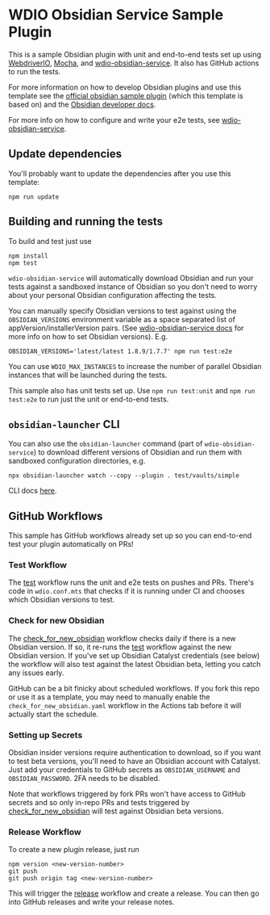 <!-- [![Test](https://github.com/ORG/REPO/actions/workflows/test.yaml/badge.svg?branch=main)](https://github.com/ORG/REPO/actions/workflows/test.yaml) -->
# WDIO Obsidian Service Sample Plugin

This is a sample Obsidian plugin with unit and end-to-end tests set up using [WebdriverIO](https://webdriver.io/), [Mocha](https://mochajs.org), and [wdio-obsidian-service](https://jesse-r-s-hines.github.io/wdio-obsidian-service/wdio-obsidian-service/README.html). It also has GitHub actions to run the tests.

For more information on how to develop Obsidian plugins and use this template see the [official obsidian sample plugin](https://github.com/obsidianmd/obsidian-sample-plugin) (which this template is based on) and the [Obsidian developer docs](https://docs.obsidian.md/Home).

For more info on how to configure and write your e2e tests, see [wdio-obsidian-service](https://jesse-r-s-hines.github.io/wdio-obsidian-service/wdio-obsidian-service/README.html).

## Update dependencies
You'll probably want to update the dependencies after you use this template:
```shell
npm run update
```

## Building and running the tests
To build and test just use
```shell
npm install
npm test
```

`wdio-obsidian-service` will automatically download Obsidian and run your tests against a sandboxed instance of Obsidian so you don't need to worry about your personal Obsidian configuration affecting the tests.

You can manually specify Obsidian versions to test against using the `OBSIDIAN_VERSIONS` environment variable as a space separated list of appVersion/installerVersion pairs. (See [wdio-obsidian-service docs](https://jesse-r-s-hines.github.io/wdio-obsidian-service/wdio-obsidian-service/README.html#obsidian-app-vs-installer-versions) for more info on how to set Obsidian versions). E.g.
```shell
OBSIDIAN_VERSIONS='latest/latest 1.8.9/1.7.7' npm run test:e2e
```

You can use `WDIO_MAX_INSTANCES` to increase the number of parallel Obsidian instances that will be launched during the tests.

This sample also has unit tests set up. Use `npm run test:unit` and `npm run test:e2e` to run just the unit or end-to-end tests.

## `obsidian-launcher` CLI
You can also use the `obsidian-launcher` command (part of `wdio-obsidian-service`) to download different versions of Obsidian and run them with sandboxed configuration directories, e.g.
```shell
npx obsidian-launcher watch --copy --plugin . test/vaults/simple
```
CLI docs [here](https://jesse-r-s-hines.github.io/wdio-obsidian-service/obsidian-launcher/README.html#cli).

## GitHub Workflows
This sample has GitHub workflows already set up so you can end-to-end test your plugin automatically on PRs!

### Test Workflow
The [test](./.github/workflows/test.yaml) workflow runs the unit and e2e tests on pushes and PRs. There's code in `wdio.conf.mts` that checks if it is running under CI and chooses which Obsidian versions to test.

### Check for new Obsidian
The [check_for_new_obsidian](./.github/workflows/check_for_new_obsidian.yaml) workflow checks daily if there is a new Obsidian version. If so, it re-runs the [test](./.github/workflows/test.yaml) workflow against the new Obsidian version. If you've set up Obsidian Catalyst credentials (see below) the workflow will also test against the latest Obsidian beta, letting you catch any issues early.

GitHub can be a bit finicky about scheduled workflows. If you fork this repo or use it as a template, you may need to manually enable the `check_for_new_obsidian.yaml` workflow in the Actions tab before it will actually start the schedule.

### Setting up Secrets
Obsidian insider versions require authentication to download, so if you want to test beta versions, you'll need to have an Obsidian account with Catalyst. Just add your credentials to GitHub secrets as `OBSIDIAN_USERNAME` and `OBSIDIAN_PASSWORD`. 2FA needs to be disabled.

Note that workflows triggered by fork PRs won't have access to GitHub secrets and so only in-repo PRs and tests triggered by [check_for_new_obsidian](./.github/workflows/check_for_new_obsidian.yaml) will test against Obsidian beta versions.

### Release Workflow
To create a new plugin release, just run
```
npm version <new-version-number>
git push
git push origin tag <new-version-number>
```
This will trigger the [release](./.github/workflows/release.yaml) workflow and create a release. You can then go into GitHub releases and write your release notes.
